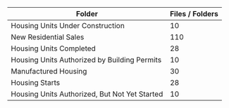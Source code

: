 | Folder                                        |   Files / Folders |
|-----------------------------------------------|-------------------|
| Housing Units Under Construction              |                10 |
| New Residential Sales                         |               110 |
| Housing Units Completed                       |                28 |
| Housing Units Authorized by Building Permits  |                10 |
| Manufactured Housing                          |                30 |
| Housing Starts                                |                28 |
| Housing Units Authorized, But Not Yet Started |                10 |